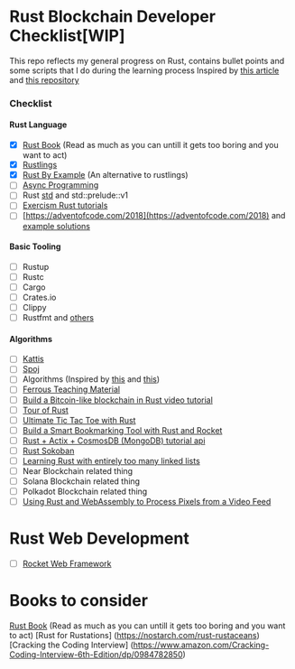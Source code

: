 # Rust Blockchain Developer Checklist[WIP]
This repo reflects my general progress on Rust, contains bullet points and some scripts that I do during the learning process
Inspired by [this article](https://towardsdatascience.com/you-want-to-learn-rust-but-you-dont-know-where-to-start-fc826402d5ba) and [this repository](https://github.com/anshulrgoyal/rust-web-developer-roadmap)

### Checklist
#### Rust Language
- [x] [Rust Book](https://doc.rust-lang.org/book/) (Read as much as you can untill it gets too boring and you want to act)
- [x] [Rustlings](https://github.com/rust-lang/rustlings/)
- [x] [Rust By Example](https://doc.rust-lang.org/rust-by-example/index.html) (An alternative to rustlings)
- [ ] [Async Programming](https://rust-lang.github.io/async-book/)
- [ ] Rust [std](https://doc.rust-lang.org/std/) and std::prelude::v1
- [ ] [Exercism Rust tutorials](https://exercism.io/)
- [ ] [https://adventofcode.com/2018](https://adventofcode.com/2018) and [example solutions](https://github.com/BurntSushi/advent-of-code)

#### Basic Tooling
- [ ] Rustup
- [ ] Rustc
- [ ] Cargo
- [ ] Crates.io
- [ ] Clippy
- [ ] Rustfmt
and [others](https://github.com/rust-dev-tools/dev-tools-team)

#### Algorithms


- [ ] [Kattis](https://open.kattis.com/problems)
- [ ] [Spoj](https://www.spoj.com/problems)
- [ ] Algorithms (Inspired by [this](https://github.com/TheAlgorithms/Rust) and [this](https://github.com/EbTech/rust-algorithms))
- [ ] [Ferrous Teaching Material](https://ferrous-systems.github.io/teaching-material/)
- [ ] [Build a Bitcoin-like blockchain in Rust video tutorial](https://www.youtube.com/watch?v=qaykNPHJcyw)
- [ ] [Tour of Rust](https://tourofrust.com/index.html)
- [ ] [Ultimate Tic Tac Toe with Rust](https://www.minimax.dev/docs/ultimate/)
- [ ] [Build a Smart Bookmarking Tool with Rust and Rocket](https://developers.facebook.com/blog/post/2020/06/03/build-smart-bookmarking-tool-rust-rocket/)
- [ ] [Rust + Actix + CosmosDB (MongoDB) tutorial api](https://dev.to/jbarszczewski/rust-actix-cosmosdb-mongodb-tutorial-api-17i5)
- [ ] [Rust Sokoban](https://sokoban.iolivia.me/)
- [ ] [Learning Rust with entirely too many linked lists](https://rust-unofficial.github.io/too-many-lists/index.html#learn-rust-with-entirely-too-many-linked-lists)
- [ ] Near Blockchain related thing
- [ ] Solana Blockchain related thing
- [ ] Polkadot Blockchain related thing
- [ ] [Using Rust and WebAssembly to Process Pixels from a Video Feed](https://dev.to/fallenstedt/using-rust-and-webassembly-to-process-pixels-from-a-video-feed-4hhg)

# Rust Web Development
- [ ] [Rocket Web Framework](https://rocket.rs/)

# Books to consider
[Rust Book](https://doc.rust-lang.org/book/) (Read as much as you can untill it gets too boring and you want to act)
[Rust for Rustations] (https://nostarch.com/rust-rustaceans)
[Cracking the Coding Interview] (https://www.amazon.com/Cracking-Coding-Interview-6th-Edition/dp/0984782850)
